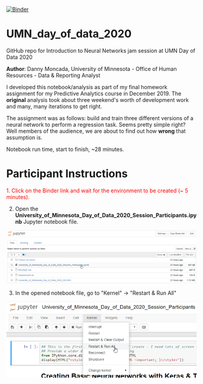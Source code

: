[![Binder](https://mybinder.org/badge_logo.svg)](https://mybinder.org/v2/gh/danny-moncada/UMN_day_of_data_2020/master)

# UMN_day_of_data_2020

GitHub repo for Introduction to Neural Networks jam session at UMN Day of Data 2020

<b>Author</b>: Danny Moncada, University of Minnesota - Office of Human Resources - Data & Reporting Analyst

I developed this notebook/analysis as part of my final homework assignment for my Predictive Analytics course in December 2019.  The <b>original</b> analysis took about three weekend's worth of development work and many, many iterations to get right.

The assignment was as follows: build and train three different versions of a neural network to perform a regression task.  Seems pretty simple right?  Well members of the audience, we are about to find out how <b>wrong</b> that assumption is.

Notebook run time, start to finish, ~28 minutes.

# Participant Instructions

<span style = "color:red">1.  Click on the Binder link and wait for the environment to be created (~ 5 minutes).</span>

2.  Open the <b>University_of_Minnesota_Day_of_Data_2020_Session_Participants.ipynb</b> Jupyter notebook file.<br>

![Alt text](/screenshots/Step%202.png?raw=true "Optional Title")

3.  In the opened notebook file, go to "Kernel" -> "Restart & Run All"<br>

![Alt text](/screenshots/Step%203.png?raw=true "Optional Title")
